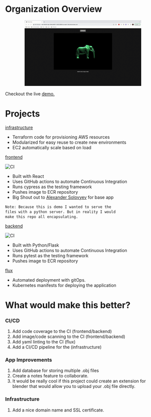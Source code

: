 # Organization Overview

<p style="text-align:center;">
    <img src="./assets/app_demo.gif" width="75%" height="50%" />
</p>


Checkout the live [demo.](http://k8s-default-app-36be2af907-2062528699.us-east-1.elb.amazonaws.com/)

# Projects

[infrastructure](https://github.com/Joshua-CICD/infrastructure)
- Terraform code for provisioning AWS resources
- Modularized for easy reuse to create new environments
- EC2 automatically scale based on load

[frontend](https://github.com/Joshua-CICD/frontend)

![CI](https://github.com/Joshua-CICD/frontend/workflows/test%2C%20build%2C%20and%20deploy%20to%20ECR/badge.svg)
- Built with React
- Uses GitHub actions to automate Continuous Integration
- Runs cypress as the testing framework
- Pushes image to ECR repository
- Big Shout out to [Alexander Solovyev](https://github.com/supromikali/react-three-obj-loader) for base app

```text
Note: Because this is demo I wanted to serve the 
files with a python server. But in reality I would 
make this repo all encapsulating.
```

[backend](https://github.com/Joshua-CICD/backend)

![CI](https://github.com/Joshua-CICD/backend/workflows/Deploy%20to%20ECR/badge.svg)
- Built with Python/Flask
- Uses GitHub actions to automate Continuous Integration
- Runs pytest as the testing framework
- Pushes image to ECR repository

[flux](https://github.com/Joshua-CICD/flux)
- Automated deployment with gitOps.
- Kubernetes manifests for deploying the application

# What would make this better?

### CI/CD
1. Add code coverage to the CI (frontend/backend)
2. Add image/code scanning to the CI (frontend/backend)
3. Add yaml linting to the CI (flux)
4. Add a CI/CD pipeline for the (infrastructure)

### App Improvements
1. Add database for storing multiple .obj files
2. Create a notes feature to collaborate.
3. It would be really cool if this project could create an extension
for blender that would allow you to upload your .obj file directly.

### Infrastructure
1. Add a nice domain name and SSL certificate.